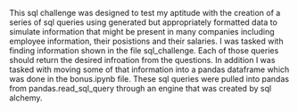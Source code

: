 This sql challenge was designed to test my aptitude with the creation of a series of sql queries using generated but appropriately formatted data to simulate information that might be present in many companies including employee information, their posistions and their salaries. I was tasked with finding information shown in the file sql_challenge. Each of those queries should return the desired infroation from the questions. In addition I was tasked with moving some of that information into a pandas dataframe which was done in the bonus.ipynb file. These sql queries were pulled into pandas from pandas.read_sql_query through an engine that was created by sql alchemy.
